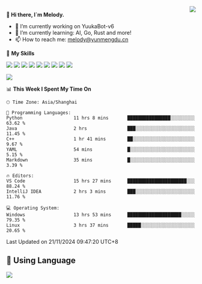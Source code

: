 <a href="#">
  <img align="right" src="https://github-readme-stats.vercel.app/api?username=melodyyuuka&count_private=true&show_icons=true" />
</a>

**👋 Hi there, I`m Melody.**

- 🔭 I’m currently working on YuukaBot-v6
- 🌱 I’m currently learning: AI, Go, Rust and more!
- 📫 How to reach me: melody@yunmengdu.cn

🌟 **My Skills** 

![](https://img.shields.io/badge/-Python-3e74a2?style=flat-square&logo=Python&logoColor=fff)
![](https://img.shields.io/badge/-Java-007396?style=flat-square&logo=OpenJDK&logoColor=fff)
![](https://img.shields.io/badge/-Node.js-339933?style=flat-square&logo=Node.js&logoColor=fff)
![](https://img.shields.io/badge/-Git-f05032?style=flat-square&logo=git&logoColor=fff)
![](https://img.shields.io/badge/-PostgreSQL-4169e1?style=flat-square&logo=PostgreSQL&logoColor=fff)
![](https://img.shields.io/badge/-Rust-000000?style=flat-square&logo=rust&logoColor=fff)
![](https://img.shields.io/badge/-VSCode-007acc?style=flat-square&logo=Visual-Studio-Code&logoColor=fff)
![](https://img.shields.io/badge/-FastAPI-009688?style=flat-square&logo=FastAPI&logoColor=fff)
![](https://img.shields.io/badge/-Linux-000000?style=flat-square&logo=Linux&logoColor=fff)


![](https://wakatime.com/badge/user/fa6dc0e2-47c5-4d2d-ae45-69fec6f2122c.svg)

<!--START_SECTION:waka-->
📊 **This Week I Spent My Time On** 

```text
🕑︎ Time Zone: Asia/Shanghai

💬 Programming Languages: 
Python                   11 hrs 8 mins       ████████████████░░░░░░░░░   63.62 % 
Java                     2 hrs               ███░░░░░░░░░░░░░░░░░░░░░░   11.45 % 
C++                      1 hr 41 mins        ██░░░░░░░░░░░░░░░░░░░░░░░    9.67 % 
YAML                     54 mins             █░░░░░░░░░░░░░░░░░░░░░░░░    5.15 % 
Markdown                 35 mins             █░░░░░░░░░░░░░░░░░░░░░░░░    3.39 % 

🔥 Editors: 
VS Code                  15 hrs 27 mins      ██████████████████████░░░   88.24 % 
IntelliJ IDEA            2 hrs 3 mins        ███░░░░░░░░░░░░░░░░░░░░░░   11.76 % 

💻 Operating System: 
Windows                  13 hrs 53 mins      ████████████████████░░░░░   79.35 % 
Linux                    3 hrs 37 mins       █████░░░░░░░░░░░░░░░░░░░░   20.65 % 
```


 Last Updated on 21/11/2024 09:47:20 UTC+8
<!--END_SECTION:waka-->

## 🥰 **Using Language**

![](https://github-readme-stats.vercel.app/api/wakatime?username=MelodyYuyuko&layout=compact&hide_border=true)
